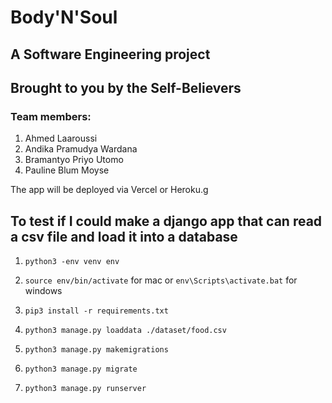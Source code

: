 # Body'N'Soul

## A Software Engineering project

## Brought to you by the Self-Believers

### Team members:

1. Ahmed Laaroussi
2. Andika Pramudya Wardana
3. Bramantyo Priyo Utomo
4. Pauline Blum Moyse

The app will be deployed via Vercel or Heroku.g

## To test if I could make a django app that can read a csv file and load it into a database

1. `python3 -env venv env`

2. `source env/bin/activate` for mac or `env\Scripts\activate.bat` for windows

3. `pip3 install -r requirements.txt`

4. `python3 manage.py loaddata ./dataset/food.csv`

5. `python3 manage.py makemigrations`

6. `python3 manage.py migrate`

7. `python3 manage.py runserver`
